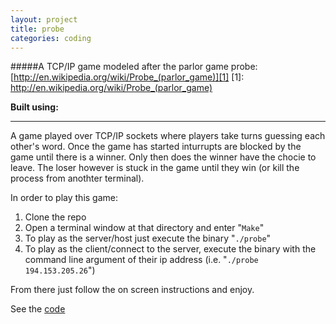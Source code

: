 ```yaml
---
layout: project
title: probe
categories: coding
---
```


#####A TCP/IP game modeled after the parlor game probe: [http://en.wikipedia.org/wiki/Probe_(parlor_game)][1]
[1]: http://en.wikipedia.org/wiki/Probe_(parlor_game)

<p><strong>Built using:</strong>&nbsp;&nbsp;<span class="pict-prog-c icon-2x"></span></p>

***

A game played over TCP/IP sockets where players take turns guessing each other's word. Once the game has started
inturrupts are blocked by the game until there is a winner. <!-- abridge -->Only then does the winner have the chocie to leave. The
loser however is stuck in the game until they win (or kill the process from anothter terminal).

In order to play this game:

1. Clone the repo
2. Open a terminal window at that directory and enter "```Make```"
3. To play as the server/host just execute the binary "```./probe```"
4. To play as the client/connect to the server, execute the binary with the command line argument of their ip address (i.e. "```./probe 194.153.205.26```")

From there just follow the on screen instructions and enjoy.

See the [code](https://github.com/mgingras/probe)
